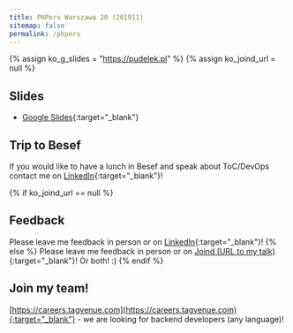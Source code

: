 ```yaml
---
title: PHPers Warszawa 20 (201911)
sitemap: false
permalink: /phpers
---
```


{% assign ko_g_slides = "https://pudelek.pl" %}
{% assign ko_joind_url = null %}

## Slides

- [Google Slides]({{ko_g_slides}}){:target="_blank"}

## Trip to Besef

If you would like to have a lunch in Besef and speak about ToC/DevOps contact me on [LinkedIn](https://www.linkedin.com/in/konradotrebski/){:target="_blank"}! 

{% if ko_joind_url == null %}
## Feedback
Please leave me feedback in person or on [LinkedIn](https://www.linkedin.com/in/konradotrebski/){:target="_blank"}!
{% else %}
Please leave me feedback in person or on [Joind (URL to my talk)]({{ko_joind_url}}){:target="_blank"}! Or both! :)
{% endif %}

## Join my team!

[https://careers.tagvenue.com](https://careers.tagvenue.com){:target="_blank"} - we are looking for backend developers (any language)!
